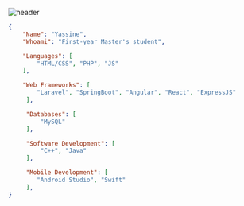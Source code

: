 ![header](https://capsule-render.vercel.app/api?type=waving&color=auto&height=220&section=header&text=Yassine&fontSize=60&animation=fadeIn&fontAlignY=38&desc=Master's%20student&descAlignY=51&descAlign=62)


```json
{
    "Name": "Yassine",
    "Whoami": "First-year Master's student",

    "Languages": [
        "HTML/CSS", "PHP", "JS"
    ],

    "Web Frameworks": [ 
        "Laravel", "SpringBoot", "Angular", "React", "ExpressJS"
     ],

     "Databases": [
         "MySQL"
     ],

     "Software Development": [
         "C++", "Java"
     ],

     "Mobile Development": [
        "Android Studio", "Swift"
     ],
}
```
